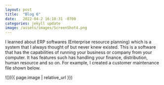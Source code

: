```yaml
---
layout: post
title:  "Blog 6"
date:   2022-04-2 16:10:31 -0700
categories: jekyll update
image: /assets/images/ScreenShot4.png
---
```


I learned about ERP softwares (Enterprise resource planning) which is a system that I always thought of but never knew existed. This is a software that has the capabilities of running your business or company from your computer. It has features such has handling your finance, distribution, human resource and so on. For example, I created a customer maintenance file shown below.


![]({{ page.image | relative_url }})